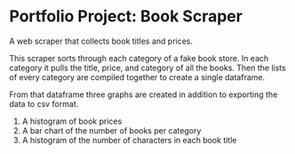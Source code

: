 # Portfolio Project: Book Scraper
A web scraper that collects book titles and prices.

This scraper sorts through each category of a fake book store. In each category it pulls the title, price, and category of all the books. Then the lists of every category are compiled together to create a single dataframe.

From that dataframe three graphs are created in addition to exporting the data to csv format.
1) A histogram of book prices
2) A bar chart of the number of books per category
3) A histogram of the number of characters in each book title
